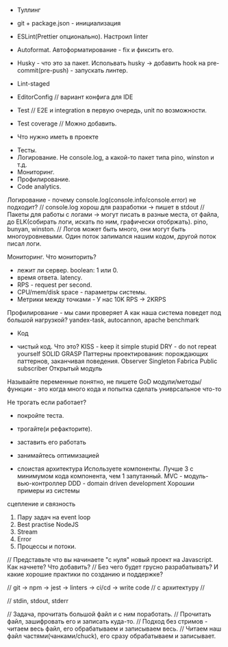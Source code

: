 * Туллинг

- git + package.json - инициализация
- ESLint(Prettier опционально). Настроил linter
- Autoformat. Автоформатирование - fix и фиксить его.
- Husky - что это за пакет. Испольвать husky -> добавить hook на pre-commit(pre-push) - запускать линтер.

- Lint-staged
- EditorConfig // вариант конфига для IDE
- Test // E2E и integration в первую очередь, unit по возможности.
- Test coverage // Можно добавить.

* Что нужно иметь в проекте

- Тесты.
- Логирование. Не console.log, а какой-то пакет типа pino, winston и т.д.
- Мониторинг.
- Профилирование.
- Code analytics.

Логирование - почему console.log(console.info/console.error) не подходит?
// console.log хорош для разработки -> пишет в stdout
// Пакеты для работы с логами -> могут писать в разные места, от файла, до ELK(собирать логи, искать по ним, графически отобржать). pino, bunyan, winston.
// Логов может быть много, они могут быть многоуровневыми. Один поток запимался нашим кодом, другой поток писал логи.

Мониторинг. Что мониторить?
- лежит ли сервер. boolean: 1 или 0.
- время ответа. latency.
- RPS - request per second.
- CPU/mem/disk space - параметры системы.
- Метрики между точками - У нас 10K RPS -> 2KRPS

Профилирование - мы сами проверяет
А как наша система поведет под большой нагрузкой?
yandex-task, autocannon, apache benchmark

* Код

- чистый код. Что это?
KISS - keep it simple stupid
DRY - do not repeat yourself
SOLID
GRASP
Паттерны проектирования: порождающих паттернов, заканчивая поведения.
Observer
Singleton
Fabrica
Public subscriber
Открытый модуль

Называйте переменные понятно, не пишете GoD модули/методы/функции - это когда много кода и попытка сделать униврсальное что-то

Не трогать если работает?
- покройте теста.
- трогайте(и рефакторите).

- заставить его работать
- занимайтесь оптимизацией

- слоистая архитектура
Используете компоненты. Лучше 3 с минимумом кода компонента, чем 1 запутанный.
MVC - модуль-вью-контроллер
DDD - domain driven development
Хорошии примеры из системы

сцепление и связность

1. Пару задач на event loop
2. Best practise NodeJS
3. Stream
4. Error
5. Процессы и потоки.

// Представьте что вы начинаете "с нуля" новый проект на Javascript. Как начнете? Что добавить?
// Без чего будет грусно разрабатывать? И какие хорошие практики по созданию и поддержке?

// git -> npm -> jest -> linters -> ci/cd -> write code
// c архитектуру
// 


// stdin, stdout, stderr

// Задача, прочитать большой файл и с ним поработать.
// Прочитать файл, зашифровать его и записать куда-то.
// Подход без стримов - читаем весь файл, его обрабатываем и записываем весь.
// Читаем наш файл частями(чанками/chuck), его сразу обрабатываем и записывает.
